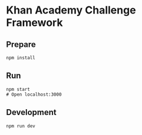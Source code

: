 # Khan Academy Challenge Framework

## Prepare
```
npm install
```

## Run
```
npm start
# Open localhost:3000
```

## Development
```
npm run dev
```